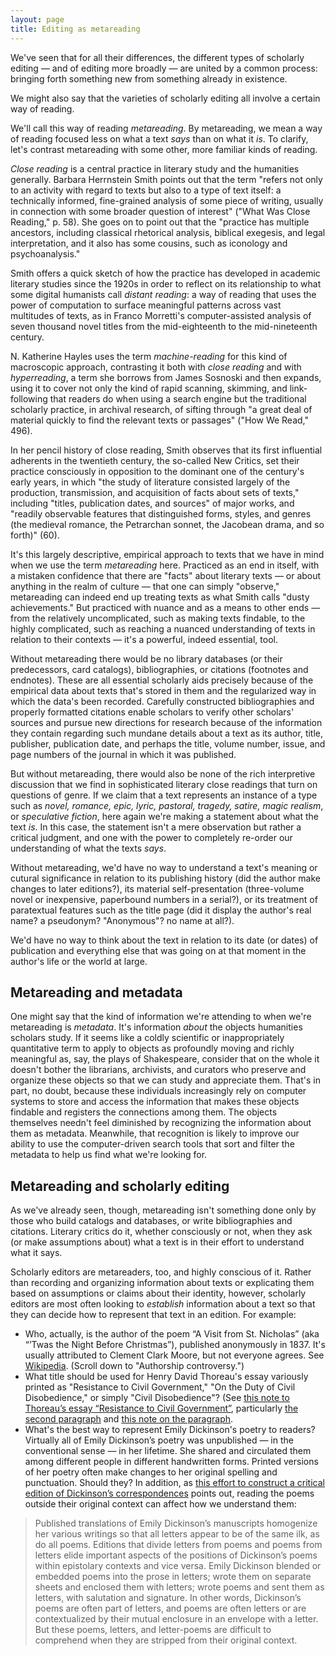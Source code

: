 ```yaml
---
layout: page
title: Editing as metareading
---
```


We've seen that for all their differences, the different types of scholarly editing — and of editing more broadly — are united by a common process: bringing forth something new from something already in existence.

We might also say that the varieties of scholarly editing all involve a certain way of reading.

We'll call this way of reading *metareading*. By metareading, we mean a way of reading focused less on what a text _says_ than on what it _is_. To clarify, let's contrast metareading with some other, more familiar kinds of reading.

*Close reading* is a central practice in literary study and the humanities generally. Barbara Herrnstein Smith points out that the term "refers not only to an activity with regard to texts but also to a type of text itself: a technically informed, fine-grained analysis of some piece of writing, usually in connection with some broader question of interest" ("What Was Close Reading," p. 58). She goes on to point out that the "practice has multiple ancestors, including classical rhetorical analysis, biblical exegesis, and legal interpretation, and it also has some cousins, such as iconology and psychoanalysis." 

Smith offers a quick sketch of how the practice has developed in academic literary studies since the 1920s in order to reflect on its relationship to what some digital humanists call *distant reading*: a way of reading that uses the power of computation to surface meaningful patterns across vast multitudes of texts, as in Franco Morretti's computer-assisted analysis of seven thousand novel titles from the mid-eighteenth to the mid-nineteenth century.

N. Katherine Hayles uses the term *machine-reading* for this kind of macroscopic approach, contrasting it both with *close reading* and with *hyperreading*, a term she borrows from James Sosnoski and then expands, using it to cover not only the kind of rapid scanning, skimming, and link-following that readers do when using a search engine but the traditional scholarly practice, in archival research, of sifting through "a great deal of material quickly to find the relevant texts or passages" ("How We Read," 496). 

In her pencil history of close reading, Smith observes that its first influential adherents in the twentieth century, the so-called New Critics, set their practice consciously in opposition to the dominant one of the century's early years, in which "the study of literature consisted largely of the production, transmission, and acquisition of facts about sets of texts," including "titles, publication dates, and sources" of major works, and "readily observable features that distinguished forms, styles, and genres (the medieval romance, the Petrarchan sonnet, the Jacobean drama, and so forth)" (60). 

It's this largely descriptive, empirical approach to texts that we have in mind when we use the term *metareading* here. Practiced as an end in itself, with a mistaken confidence that there are "facts" about literary texts — or about anything in the realm of culture — that one can simply "observe," metareading can indeed end up treating texts as what Smith calls "dusty achievements." But practiced with nuance and as a means to other ends — from the relatively uncomplicated, such as making texts findable, to the highly complicated, such as reaching a nuanced understanding of texts in relation to their contexts — it's a powerful, indeed essential, tool.

Without metareading there would be no library databases (or their predecessors, card catalogs), bibliographies, or citations (footnotes and endnotes). These are all essential scholarly aids precisely because of the empirical data about texts that's stored in them and the regularized way in which the data's been recorded. Carefully constructed bibliographies and properly formatted citations enable scholars to verify other scholars' sources and pursue new directions for research because of the information they contain regarding such mundane details about a text as its author, title, publisher, publication date, and perhaps the title, volume number, issue, and page numbers of the journal in which it was published.

But without metareading, there would also be none of the rich interpretive discussion that we find in sophisticated literary close readings that turn on questions of genre. If we claim that a text represents an instance of a type such as *novel, romance, epic, lyric, pastoral, tragedy, satire, magic realism*, or *speculative fiction*, here again we're making a statement about what the text *is*. In this case, the statement isn't a mere observation but rather a critical judgment, and one with the power to completely re-order our understanding of what the texts *says*. 

Without metareading, we'd have no way to understand a text's meaning or cutural significance in relation to its publishing history (did the author make changes to later editions?), its material self-presentation (three-volume novel or inexpensive, paperbound numbers in a serial?), or its treatment of paratextual features such as the title page (did it display the author's real name? a pseudonym? "Anonymous"? no name at all?).

We'd have no way to think about the text in relation to its date (or dates) of publication and everything else that was going on at that moment in the author's life or the world at large. 

## Metareading and metadata

One might say that the kind of information we're attending to when we're metareading is *metadata*. It's information *about* the objects humanities scholars study. If it seems like a coldly scientific or inappropriately quantitative term to apply to objects as profoundly moving and richly meaningful as, say, the plays of Shakespeare, consider that on the whole it doesn't bother the librarians, archivists, and curators who preserve and organize these objects so that we can study and appreciate them. That's in part, no doubt, because these individuals increasingly rely on computer systems to store and access the information that makes these objects findable and registers the connections among them. The objects themselves needn't feel diminished by recognizing the information about them as metadata. Meanwhile, that recognition is likely to improve our ability to use the computer-driven search tools that sort and filter the metadata to help us find what we're looking for.

## Metareading and scholarly editing

As we've already seen, though, metareading isn't something done only by those who build catalogs and databases, or write bibliographies and citations. Literary critics do it, whether consciously or not, when they ask (or make assumptions about) what a text is in their effort to understand what it says. 

Scholarly editors are metareaders, too, and highly conscious of it. Rather than recording and organizing information about texts or explicating them based on assumptions or claims about their identity, however, scholarly editors are most often looking to *establish* information about a text so that they can decide how to represent that text in an edition. For example:

- Who, actually, is the author of the poem “A Visit from St. Nicholas” (aka “’Twas the Night Before Christmas”), published anonymously in 1837. It's usually attributed to Clement Clark Moore, but not everyone agrees. See [Wikipedia](https://en.wikipedia.org/wiki/A_Visit_from_St._Nicholas). (Scroll down to "Authorship controversy.")
- What title should be used for Henry David Thoreau's essay variously printed as "Resistance to Civil Government," "On the Duty of Civil Disobedience," or simply "Civil Disobedience"? (See [this note to Thoreau’s essay “Resistance to Civil Government”](https://commons.digitalthoreau.org/civil/a-note-on-the-text/), particularly [the second paragraph](https://commons.digitalthoreau.org/civil/a-note-on-the-text/#pTtdosftoWGpafthieRPvWHDTPUPFietrtaaaphcHWRpoNCEWCDaOsslsvarWshtrtiu) and [this note on the paragraph](https://commons.digitalthoreau.org/civil/a-note-on-the-text/#comment-6).
- What's the best way to represent Emily Dickinson's poetry to readers? Virtually all of Emily Dickinson’s poetry was unpublished — in the conventional sense — in her lifetime. She shared and circulated them among different people in different handwritten forms. Printed versions of her poetry often make changes to her original spelling and punctuation. Should they? In addition, as [this effort to construct a critical edition of Dickinson’s correspondences](https://rotunda.upress.virginia.edu/edc/preface.xqy) points out, reading the poems outside their original context can affect how we understand them:

> Published translations of Emily Dickinson’s manuscripts homogenize her various writings so that all letters appear to be of the same ilk, as do all poems. Editions that divide letters from poems and poems from letters elide important aspects of the positions of Dickinson’s poems within epistolary contexts and vice versa. Emily Dickinson blended or embedded poems into the prose in letters; wrote them on separate sheets and enclosed them with letters; wrote poems and sent them as letters, with salutation and signature. In other words, Dickinson’s poems are often part of letters, and poems are often letters or are contextualized by their mutual enclosure in an envelope with a letter. But these poems, letters, and letter-poems are difficult to comprehend when they are stripped from their original context.